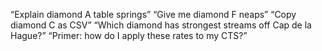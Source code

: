 “Explain diamond A table springs”
“Give me diamond F neaps”
“Copy diamond C as CSV”
“Which diamond has strongest streams off Cap de la Hague?”
“Primer: how do I apply these rates to my CTS?”